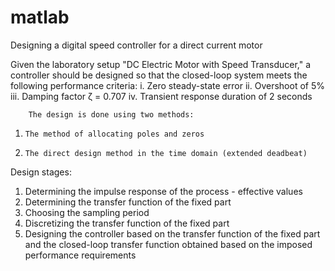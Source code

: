 # matlab
Designing a digital speed controller for a direct current motor

   Given the laboratory setup "DC Electric Motor with Speed Transducer," a controller should be designed so that the closed-loop system meets the following performance criteria:
        i.            Zero steady-state error
        ii.            Overshoot of 5%
        iii.           Damping factor ζ = 0.707
        iv.           Transient response duration of 2 seconds

        The design is done using two methods:
1.     The method of allocating poles and zeros
2.     The direct design method in the time domain (extended deadbeat)

 Design stages:
1. Determining the impulse response of the process - effective values
2. Determining the transfer function of the fixed part
3. Choosing the sampling period
4. Discretizing the transfer function of the fixed part
5. Designing the controller based on the transfer function of the fixed part and the closed-loop transfer function obtained based on the imposed performance requirements
